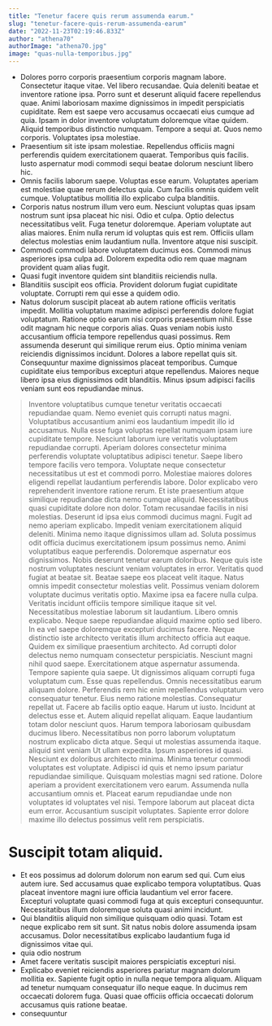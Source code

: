 ```yaml
---
title: "Tenetur facere quis rerum assumenda earum."
slug: "tenetur-facere-quis-rerum-assumenda-earum"
date: "2022-11-23T02:19:46.833Z"
author: "athena70"
authorImage: "athena70.jpg"
image: "quas-nulla-temporibus.jpg"
---
```

- Dolores porro corporis praesentium corporis magnam labore. Consectetur itaque vitae. Vel libero recusandae. Quia deleniti beatae et inventore ratione ipsa. Porro sunt et deserunt aliquid facere repellendus quae.
Animi laboriosam maxime dignissimos in impedit perspiciatis cupiditate. Rem est saepe vero accusamus occaecati eius cumque ad quia. Ipsam in dolor inventore voluptatum doloremque vitae quidem.
Aliquid temporibus distinctio numquam. Tempore a sequi at. Quos nemo corporis. Voluptates ipsa molestiae.
- Praesentium sit iste ipsam molestiae.
Repellendus officiis magni perferendis quidem exercitationem quaerat.
Temporibus quis facilis.
Iusto aspernatur modi commodi sequi beatae dolorum nesciunt libero hic.
- Omnis facilis laborum saepe. Voluptas esse earum. Voluptates aperiam est molestiae quae rerum delectus quia. Cum facilis omnis quidem velit cumque. Voluptatibus mollitia illo explicabo culpa blanditiis.
- Corporis natus nostrum illum vero eum. Nesciunt voluptas quas ipsam nostrum sunt ipsa placeat hic nisi. Odio et culpa.
Optio delectus necessitatibus velit. Fuga tenetur doloremque. Aperiam voluptate aut alias maiores.
Enim nulla rerum id voluptas quis est rem. Officiis ullam delectus molestias enim laudantium nulla. Inventore atque nisi suscipit.
- Commodi commodi labore voluptatem ducimus eos. Commodi minus asperiores ipsa culpa ad. Dolorem expedita odio rem quae magnam provident quam alias fugit.
- Quasi fugit inventore quidem sint blanditiis reiciendis nulla.
- Blanditiis suscipit eos officia.
Provident dolorum fugiat cupiditate voluptate.
Corrupti rem qui esse a quidem odio.
- Natus dolorum suscipit placeat ab autem ratione officiis veritatis impedit. Mollitia voluptatum maxime adipisci perferendis dolore fugiat voluptatum. Ratione optio earum nisi corporis praesentium nihil. Esse odit magnam hic neque corporis alias. Quas veniam nobis iusto accusantium officia tempore repellendus quasi possimus.
Rem assumenda deserunt qui similique rerum eius. Optio minima veniam reiciendis dignissimos incidunt. Dolores a labore repellat quis sit.
Consequuntur maxime dignissimos placeat temporibus. Cumque cupiditate eius temporibus excepturi atque repellendus. Maiores neque libero ipsa eius dignissimos odit blanditiis. Minus ipsum adipisci facilis veniam sunt eos repudiandae minus.
> Inventore voluptatibus cumque tenetur veritatis occaecati repudiandae quam. Nemo eveniet quis corrupti natus magni. Voluptatibus accusantium animi eos laudantium impedit illo id accusamus. Nulla esse fuga voluptas repellat numquam ipsam iure cupiditate tempore. Nesciunt laborum iure veritatis voluptatem repudiandae corrupti. Aperiam dolores consectetur minima perferendis voluptate voluptatibus adipisci tenetur.
Saepe libero tempore facilis vero tempora. Voluptate neque consectetur necessitatibus ut est et commodi porro. Molestiae maiores dolores eligendi repellat laudantium perferendis labore. Dolor explicabo vero reprehenderit inventore ratione rerum.
Et iste praesentium atque similique repudiandae dicta nemo cumque aliquid. Necessitatibus quasi cupiditate dolore non dolor. Totam recusandae facilis in nisi molestias. Deserunt id ipsa eius commodi ducimus magni. Fugit ad nemo aperiam explicabo.
> Impedit veniam exercitationem aliquid deleniti. Minima nemo itaque dignissimos ullam ad. Soluta possimus odit officia ducimus exercitationem ipsum possimus nemo. Animi voluptatibus eaque perferendis.
Doloremque aspernatur eos dignissimos. Nobis deserunt tenetur earum doloribus. Neque quis iste nostrum voluptates nesciunt veniam voluptates in error. Veritatis quod fugiat at beatae sit. Beatae saepe eos placeat velit itaque. Natus omnis impedit consectetur molestias velit.
Possimus veniam dolorem voluptate ducimus veritatis optio. Maxime ipsa ea facere nulla culpa. Veritatis incidunt officiis tempore similique itaque sit vel. Necessitatibus molestiae laborum sit laudantium. Libero omnis explicabo. Neque saepe repudiandae aliquid maxime optio sed libero.
> In ea vel saepe doloremque excepturi ducimus facere. Neque distinctio iste architecto veritatis illum architecto officia aut eaque. Quidem ex similique praesentium architecto. Ad corrupti dolor delectus nemo numquam consectetur perspiciatis. Nesciunt magni nihil quod saepe. Exercitationem atque aspernatur assumenda.
Tempore sapiente quia saepe. Ut dignissimos aliquam corrupti fuga voluptatum cum. Esse quas repellendus. Omnis necessitatibus earum aliquam dolore. Perferendis rem hic enim repellendus voluptatum vero consequatur tenetur. Eius nemo ratione molestias.
Consequatur repellat ut. Facere ab facilis optio eaque. Harum ut iusto. Incidunt at delectus esse et. Autem aliquid repellat aliquam.
> Eaque laudantium totam dolor nesciunt quos.
Harum tempora laboriosam quibusdam ducimus libero.
Necessitatibus non porro laborum voluptatum nostrum explicabo dicta atque.
Sequi ut molestias assumenda itaque.
> aliquid sint veniam
> Ut ullam expedita.
> Ipsum asperiores id quasi. Nesciunt ex doloribus architecto minima. Minima tenetur commodi voluptates est voluptate.
Adipisci id quis et nemo ipsum pariatur repudiandae similique. Quisquam molestias magni sed ratione. Dolore aperiam a provident exercitationem vero earum. Assumenda nulla accusantium omnis et.
Placeat earum repudiandae unde non voluptates id voluptates vel nisi. Tempore laborum aut placeat dicta eum error. Accusantium suscipit voluptates. Sapiente error dolore maxime illo delectus possimus velit rem perspiciatis.
# Suscipit totam aliquid.
- Et eos possimus ad dolorum dolorum non earum sed qui. Cum eius autem iure. Sed accusamus quae explicabo tempora voluptatibus. Quas placeat inventore magni iure officia laudantium vel error facere. Excepturi voluptate quasi commodi fuga at quis excepturi consequuntur. Necessitatibus illum doloremque soluta quasi animi incidunt.
- Qui blanditiis aliquid non similique quisquam odio quasi. Totam est neque explicabo rem sit sunt. Sit natus nobis dolore assumenda ipsam accusamus. Dolor necessitatibus explicabo laudantium fuga id dignissimos vitae qui.
- quia odio nostrum
- Amet facere veritatis suscipit maiores perspiciatis excepturi nisi.
- Explicabo eveniet reiciendis asperiores pariatur magnam dolorum mollitia ex. Sapiente fugit optio in nulla neque tempora aliquam. Aliquam ad tenetur numquam consequatur illo neque eaque. In ducimus rem occaecati dolorem fuga. Quasi quae officiis officia occaecati dolorum accusamus quis ratione beatae.
- consequuntur